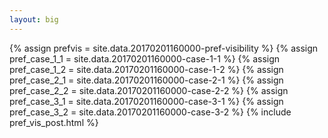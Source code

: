 ```yaml
---
layout: big
---
```

{% assign prefvis = site.data.20170201160000-pref-visibility %}
{% assign pref_case_1_1 = site.data.20170201160000-case-1-1 %}
{% assign pref_case_1_2 = site.data.20170201160000-case-1-2 %}
{% assign pref_case_2_1 = site.data.20170201160000-case-2-1 %}
{% assign pref_case_2_2 = site.data.20170201160000-case-2-2 %}
{% assign pref_case_3_1 = site.data.20170201160000-case-3-1 %}
{% assign pref_case_3_2 = site.data.20170201160000-case-3-2 %}
{% include pref_vis_post.html %}
